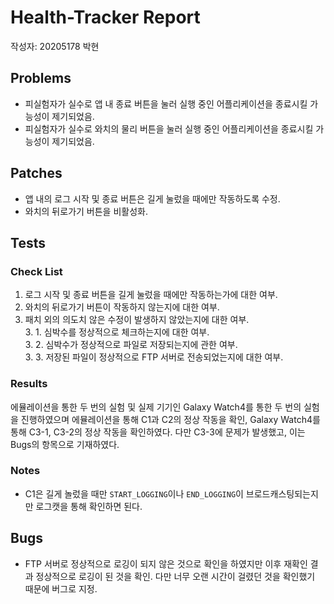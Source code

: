 # Health-Tracker Report

작성자: 20205178 박현  


## Problems
- 피실험자가 실수로 앱 내 종료 버튼을 눌러 실행 중인 어플리케이션을 종료시킬 가능성이 제기되었음.
- 피실험자가 실수로 와치의 물리 버튼을 눌러 실행 중인 어플리케이션을 종료시킬 가능성이 제기되었음.

## Patches
- 앱 내의 로그 시작 및 종료 버튼은 길게 눌렀을 때에만 작동하도록 수정.
- 와치의 뒤로가기 버튼을 비활성화.

## Tests
### Check List
1. 로그 시작 및 종료 버튼을 길게 눌렀을 때에만 작동하는가에 대한 여부.
2. 와치의 뒤로가기 버튼이 작동하지 않는지에 대한 여부.
3. 패치 외의 의도치 않은 수정이 발생하지 않았는지에 대한 여부.  
    3. 1. 심박수를 정상적으로 체크하는지에 대한 여부.  
    3. 2. 심박수가 정상적으로 파일로 저장되는지에 관한 여부.  
    3. 3. 저장된 파일이 정상적으로 FTP 서버로 전송되었는지에 대한 여부.

### Results
에뮬레이션을 통한 두 번의 실험 및 실제 기기인 Galaxy Watch4를 통한 두 번의 실험을 진행하였으며
에뮬레이션을 통해 C1과 C2의 정상 작동을 확인, Galaxy Watch4를 통해 C3-1, C3-2의 정상 작동을 확인하였다. 다만 C3-3에 문제가 발생했고, 이는 Bugs의 항목으로 기재하였다.

### Notes
- C1은 길게 놀렀을 때만 `START_LOGGING`이나 `END_LOGGING`이 브로드캐스팅되는지만 로그캣을 통해 확인하면 된다.

## Bugs
- FTP 서버로 정상적으로 로깅이 되지 않은 것으로 확인을 하였지만 이후 재확인 결과 정상적으로 로깅이 된 것을 확인. 다만 너무 오랜 시간이 걸렸던 것을 확인했기 때문에 버그로 지정.